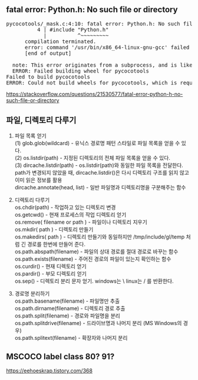 ## fatal error: Python.h: No such file or directory  

<pre>
pycocotools/_mask.c:4:10: fatal error: Python.h: No such file or directory
          4 | #include "Python.h"
            |          ^~~~~~~~~~
      compilation terminated.
      error: command '/usr/bin/x86_64-linux-gnu-gcc' failed with exit code 1
      [end of output]
  
  note: This error originates from a subprocess, and is likely not a problem with pip.
  ERROR: Failed building wheel for pycocotools
Failed to build pycocotools
ERROR: Could not build wheels for pycocotools, which is required to install pyproject.toml-based projects
</pre>

https://stackoverflow.com/questions/21530577/fatal-error-python-h-no-such-file-or-directory  

## 파일, 디렉토리 다루기  
1. 파일 목록 얻기  
(1) glob.glob(wildcard) - 유닉스 경로명 패턴 스타일로 파일 목록을 얻을 수 있다.  
(2) os.listdir(path) - 지정된 디렉토리의 전체 파일 목록을 얻을 수 있다.  
(3) dircache.listdir(path) - os.listdir(path)와 동일한 파일 목록을 전달한다.  
path가 변경되지 않았을 때, dircache.listdir()은 다시 디렉토리 구조를 읽지 않고 이미 읽은 정보를 활용  
dircache.annotate(head, list) - 일반 파일명과 디렉토리명을 구분해주는 함수  
  
2. 디렉토리 다루기  
os.chdir(path) - 작업하고 있는 디렉토리 변경  
os.getcwd() - 현재 프로세스의 작업 디렉토리 얻기  
os.remove( filename or path ) - 파일이나 디렉토리 지우기  
os.mkdir( path ) - 디렉토리 만들기  
os.makedirs( path ) - 디렉토리 만들기와 동일하지만 /tmp/include/gl/temp 처럼 긴 경로를 한번에 만들어 준다.  
os.path.abspath(filename) - 파일의 상대 경로를 절대 경로로 바꾸는 함수  
os.path.exists(filename) - 주어진 경로의 파일이 있는지 확인하는 함수  
os.curdir() - 현재 디렉토리 얻기  
os.pardir() - 부모 디렉토리 얻기  
os.sep() - 디렉토리 분리 문자 얻기. windows는 \ linux는 / 를 반환한다.  
  
4. 경로명 분리하기  
os.path.basename(filename) - 파일명만 추출  
os.path.dirname(filename) - 디렉토리 경로 추출  
os.path.split(filename) - 경로와 파일명을 분리  
os.path.splitdrive(filename) - 드라이브명과 나머지 분리 (MS Windows의 경우)  
os.path.splitext(filename) - 확장자와 나머지 분리  

## MSCOCO label class 80? 91?
https://eehoeskrap.tistory.com/368
